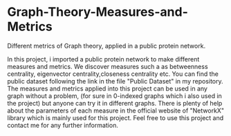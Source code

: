 # Graph-Theory-Measures-and-Metrics
Different metrics of Graph theory, applied in a public protein network. 

In this project, i imported a public protein network to make different measures and metrics. We discover measures such a as betweenness centrality, eigenvector centrality,closeness centrality etc. You can find the public dataset following the link in the file "Public Dataset" in my repository. The measures and metrics applied into this project can be used in any graph without a problem, (for sure in 0-indexed graphs which i also used in the project) but anyone can try it in different graphs. There is plenty of help about the parameters of each measure in the official website of "NetworkX" library which is mainly used for this project. Feel free to use this project and contact me for any further information.
